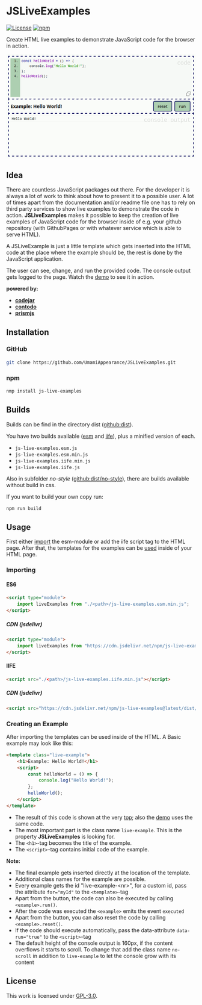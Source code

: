 # JSLiveExamples

[![License](https://img.shields.io/github/license/UmamiAppearance/JSLiveExamples?color=009911&style=for-the-badge)](./LICENSE)
[![npm](https://img.shields.io/npm/v/js-live-examples?color=%23009911&style=for-the-badge)](https://www.npmjs.com/package/js-live-examples)

Create HTML live examples to demonstrate JavaScript code for the browser in action.

[![JSLiveExamples-Image](https://github.com/UmamiAppearance/JSLiveExamples/blob/main/media/JSLiveExamples.gif?raw=true)](https://umamiappearance.github.io/JSLiveExamples/examples/demo.html)

## Idea
There are countless JavaScript packages out there. For the developer it is always a lot of work to think about how to present it to a possible user. A lot of times apart from the documentation and/or readme file one has to rely on third party services to show live examples to demonstrate the code in action. **JSLiveExamples** makes it possible to keep the creation of live examples of JavaScript code for the browser inside of e.g. your github repository (with GithubPages or with whatever service which is able to serve HTML).  
  
A JSLiveExample is just a little template which gets inserted into the HTML code at the place where the example should be, the rest is done by the JavaScript application.  
  
The user can see, change, and run the provided code. The console output gets logged to the page. Watch the [demo](https://umamiappearance.github.io/JSLiveExamples/examples/demo.html) to see it in action.

**powered by:**
 - [**codejar**](https://github.com/antonmedv/codejar)
 - [**contodo**](https://github.com/UmamiAppearance/contodo)
 - [**prismjs**](https://github.com/PrismJS/prism)


## Installation
### GitHub
```sh
git clone https://github.com/UmamiAppearance/JSLiveExamples.git
```

### npm
```sh
nmp install js-live-examples
```

## Builds
Builds can be find in the directory dist ([github:dist](https://github.com/UmamiAppearance/JSLiveExamples/tree/main/dist)). 

You have two builds available ([esm](https://developer.mozilla.org/en-US/docs/Web/JavaScript/Guide/Modules) and [iife](https://developer.mozilla.org/en-US/docs/Glossary/IIFE)), plus a minified version of each. 
* ``js-live-examples.esm.js``
* ``js-live-examples.esm.min.js``
* ``js-live-examples.iife.min.js``
* ``js-live-examples.iife.js``

Also in subfolder _no-style_ ([github:dist/no-style](https://github.com/UmamiAppearance/JSLiveExamples/tree/main/dist/no-style)), there are builds available without build in css.


If you want to build your own copy run:
```sh
npm run build
```


## Usage
First either [import](#importing) the esm-module or add the iife script tag to the HTML page. After that, the templates for the examples can be [used](#creating-a-live-example) inside of your HTML page.


### Importing

#### ES6
```html
<script type="module">
    import liveExamples from "./<path>/js-live-examples.esm.min.js";
</script>
```
##### CDN (jsdelivr)
```html
<script type="module">
    import liveExamples from "https://cdn.jsdelivr.net/npm/js-live-examples@latest/dist/js-live-examples.esm.min.js;
</script>
```

#### IIFE
```html
<script src="./<path>/js-live-examples.iife.min.js"></script>
```

##### CDN (jsdelivr)
```html
<script src="https://cdn.jsdelivr.net/npm/js-live-examples@latest/dist/js-live-examples.iife.min.js"></script>
```

### Creating an Example
After importing the templates can be used inside of the HTML. A Basic example may look like this:

```html
<template class="live-example">
    <h1>Example: Hello World!</h1>
    <script>
        const helloWorld = () => {
            console.log("Hello World!");
        };
        helloWorld();
    </script>
</template>
```
* The result of this code is shown at the very [top](#jsliveexamples); also the [demo](https://umamiappearance.github.io/JSLiveExamples/examples/demo.html) uses the same code.
* The most important part is the class name ``live-example``. This is the property **JSLiveExamples** is looking for.
* The ``<h1>``-tag becomes the title of the example.
* The ``<script>``-tag contains initial code of the example.

**Note:**
* The final example gets inserted directly at the location of the template.
* Additional class names for the example are possible.
* Every example gets the id "live-example-\<nr\>", for a custom id, pass the attribute ``for="myId"`` to the ``<template>``-tag
* Apart from the button, the code can also be executed by calling ``<example>.run()``.
* After the code was executed the ``<example>`` emits the event ``executed``
* Apart from the button, you can also reset the code by calling ``<example>.reset()``.
* If the code should execute automatically, pass the data-attribute ``data-run="true"`` to the ``<script>``-tag
* The default height of the console output is 160px, if the content overflows it starts to scroll. To change that add the class name ``no-scroll`` in addition to ``live-example`` to let the console grow with its content


## License
This work is licensed under [GPL-3.0](https://opensource.org/licenses/GPL-3.0).
